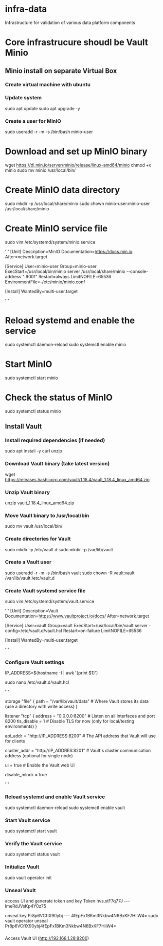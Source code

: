 # infra-data
Infrastructure for validation of various data platform components

# Core infrastrucure shoudl be Vault Minio

## Minio install on separate Virtual Box

### Create virtual machine with ubuntu

### Update system
sudo apt update
sudo apt upgrade -y

### Create a user for MinIO
sudo useradd -r -m -s /bin/bash minio-user

# Download and set up MinIO binary
wget https://dl.min.io/server/minio/release/linux-amd64/minio
chmod +x minio
sudo mv minio /usr/local/bin/

# Create MinIO data directory
sudo mkdir -p /usr/local/share/minio
sudo chown minio-user:minio-user /usr/local/share/minio

# Create MinIO service file
sudo vim /etc/systemd/system/minio.service

'''
[Unit]
Description=MinIO
Documentation=https://docs.min.io
After=network.target

[Service]
User=minio-user
Group=minio-user
ExecStart=/usr/local/bin/minio server /usr/local/share/minio --console-address ":9001"
Restart=always
LimitNOFILE=65536
EnvironmentFile=-/etc/minio/minio.conf

[Install]
WantedBy=multi-user.target

'''

# Reload systemd and enable the service
sudo systemctl daemon-reload
sudo systemctl enable minio

# Start MinIO
sudo systemctl start minio

# Check the status of MinIO
sudo systemctl status minio

## Install Vault


### Install required dependencies (if needed)
sudo apt install -y curl unzip

### Download Vault binary (take latest version)
wget https://releases.hashicorp.com/vault/1.18.4/vault_1.18.4_linux_amd64.zip

### Unzip Vault binary
unzip vault_1.18.4_linux_amd64.zip

### Move Vault binary to /usr/local/bin
sudo mv vault /usr/local/bin/

### Create directories for Vault
sudo mkdir -p /etc/vault.d
sudo mkdir -p /var/lib/vault

### Create a Vault user
sudo useradd -r -m -s /bin/bash vault
sudo chown -R vault:vault /var/lib/vault /etc/vault.d

### Create Vault systemd service file
sudo vim /etc/systemd/system/vault.service

'''
[Unit]
Description=Vault
Documentation=https://www.vaultproject.io/docs/
After=network.target

[Service]
User=vault
Group=vault
ExecStart=/usr/local/bin/vault server -config=/etc/vault.d/vault.hcl
Restart=on-failure
LimitNOFILE=65536

[Install]
WantedBy=multi-user.target

'''

### Configure Vault settings
IP_ADDRESS=$(hostname -I | awk '{print $1}')


sudo nano /etc/vault.d/vault.hcl

'''

storage "file" {
  path = "/var/lib/vault/data"  # Where Vault stores its data (use a directory with write access)
}

listener "tcp" {
  address = "0.0.0.0:8200"  # Listen on all interfaces and port 8200
  tls_disable = 1             # Disable TLS for now (only for local/testing environments)
}

api_addr = "http://IP_ADDRESS:8200"  # The API address that Vault will use for clients


cluster_addr = "http://IP_ADDRES:8201"  # Vault's cluster communication address (optional for single node)

ui = true  # Enable the Vault web UI

disable_mlock = true

'''

### Reload systemd and enable Vault service
sudo systemctl daemon-reload
sudo systemctl enable vault

### Start Vault service
sudo systemctl start vault

### Verify the Vault service
sudo systemctl status vault

### Initialize Vault
sudo vault operator init

### Unseal Vault
access UI and generate token and key
Token
hvs.stF7q77J --- lmeRdJVsKp4Y0z75

unseal key
Pr8p6VCfIX90ybj ---  4fEpFx1BKm3Nkbw4N6BxKF7HiiW4=
sudo vault operator unseal Pr8p6VCfIX90ybj4fEpFx1BKm3Nkbw4N6BxKF7HiiW4=

###
Access Vault UI (http://192.168.1.28:8200)
